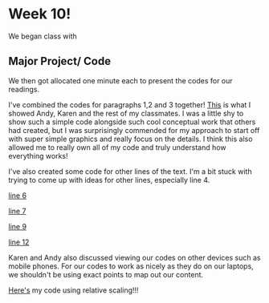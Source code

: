 # Week 10! 

We began class with

## Major Project/ Code

We then got allocated one minute each to present the codes for our readings. 

I've combined the codes for paragraphs 1,2 and 3 together! [This](https://robymanlongat.github.io/c0dewords/week10/majorProject_all) is what I showed Andy, Karen and the rest of my classmates. I was a little shy to show such a simple code alongside such cool conceptual work that others had created, but I was surprisingly commended for my approach to start off with super simple graphics and really focus on the details. I think this also allowed me to really own all of my code and truly understand how everything works! 

I've also created some code for other lines of the text. I'm a bit stuck with trying to come up with ideas for other lines, especially line 4. 

[line 6](https://robymanlongat.github.io/c0dewords/week10/majorProject_para6)

[line 7](https://robymanlongat.github.io/c0dewords/week10/majorProject_para7) 

[line 9](https://robymanlongat.github.io/c0dewords/week10/majorProject_para9)

[line 12](https://robymanlongat.github.io/c0dewords/week10/majorProject_para12)

Karen and Andy also discussed viewing our codes on other devices such as mobile phones. For our codes to work as nicely as they do on our laptops, we shouldn't be using exact points to map out our content. 

[Here's](https://robymanlongat.github.io/c0dewords/week10/majorProject_resized) my code using relative scaling!!! 
